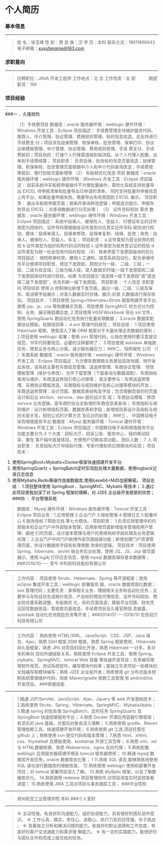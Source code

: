 个人简历
====================================
### 基本信息
-----------------------------
>姓 名：徐玉峰 
性 别：男
民 族：汉
学 历：本科 
联系方式：18611866643
电子邮箱：xuyufengme@163.com
### 求职意向
-----------------------------------
>应聘职位：JAVA 开发工程师     工作地点：北 京
 工作性质：全 职            期望薪资：15K
### 项目经验
-----------------------------------
###一 、久隆财险
>（1）手续费项目
数据库：oracle 服务器环境：weblogic
硬件环境：Windows 开发工具：Eclipse
项目描述：
手续费管理支持维护服务代码、推荐人、中介管理、协议管理、费用规则管理、标的信息改造，且支持进行手续费支
付；项目涉及投保管理、核保审核、批改管理、保单打印、协议出单模板管理、中介管理、协议管理、费用规则管理、手续
费支付、手续费抵扣；项目目的：打通个人代理渠道端到端流程，从个人代理人配置、出单到手续费结算；
项目职责：
负责投保、批改标的信息页面改造；投保管理、核保审核、批改管理页面根据中介人和中介代码查询改造；手续费按
票抵扣、银行到账页面新增等
>（2） 车船税优化改造 项目
数据库：oracle 服务器环境：weblogic
硬件环境：Windows 开发工具：Eclipse
项目描述：
目前系统中车船税申报操作不方便批量操作，需优化系统支持批量导出 EXCEL 待申报清单和批量导出已申请的清单，
同时支持批量将申报信息上传平台，如果批量申报失败，需要导出失败原因到 EXCEL 展示。
项目职责：
画出车船税申报页面；按条件查询修改逻辑；申报成功提示、申报失败导出 EXCEL；对查询数据进行分页处理；
>（3） 证件号码校验 需求
数据库：oracle 服务器环境：weblogic
硬件环境：Windows 开发工具：Eclipse
项目描述：
系统中投保人、被保险人、受益人、行使证车主的证件类型为团体时，证件号码需根据各证件类型对应真实证件号码
规则进行校验。模块：投保单录入、投保单修改、投保单复制、续保、批改；角色：投保人、被保险人、受益人、车主；
项目职责：
a.证件类型为营业执照的校验
b.证件类型为组织机构代码证的校验
c.证件类型为税务登记证的校验
d.证件类型为统一社会信用代码的校验
>（4） 核单界面下发原因版块的优化
项目描述：
缩短核单时效，撤销人工通知，提高系统自动化，配合承保待办平台使用项目职责，增加下发原因，原因分为一级、
二级、三级；一级、二级为双击域，三级为输入域，录入数据实时储;一级下发原因和二级下发原因保存时进行校验，如果
为空则提示“请选择一级下发原因”或“请选择二级下发原因”，优先判断一级下发原因。
项目职责：
个人信息
求职意向
项目经验
使用 js 控制弹出新增下发页面，画出一级、二级、三级及保存、取消等字段展示；对录入数据实时存储、展示;对录
入数据进行保存校验。
项目技术：
1.项目使用 Spring+Hibernate+Struts 框架构建开发平台,使用 jsp、js、css 等构建展示页面，项目使用 SpringMVC
的方式分为控制、业务、展示降低耦合度;
2.项目使用 HSSFWorkbook 导出 xsl 文件，使用 SpringQuartz 跑自动化任务执行批量处理数据；
3.oracle 数据库配置协议模板，权限规则等；
4.svn 管理代码规范；
项目总结：
1.项目使用 Hibernate 框架，使我深入了解 ORM 框架对于大量处理业务数据的便利；
2.项目使用 weblogic 部署；使用 svn 管理代码，让我在使用时要注意提交规范，书写代码要规范，必要的注释要明了；
3.项目使用 autotask 单独跑任务，使其业务与核心分离，减少服务器压力；
###二、恒邦保险 公司
>（1 ）车商系统
数据库：oracle 服务器环境：weblogic
硬件环境：Windows 开发工具：Eclipse
项目描述：为方便车商理赔业务更加高效快捷，特开发此系统，该系统主要有车商信息管理、送返修管理、车商协议管理、
短信模板管理（维护与修改）、文件下载管理（下载查询与数据调取）、车商指标查询与维护、车商送返修指引核心对接等；
我主要参与：车商送返修管理、车商协议模板改造、车商指标与规则维护及核心对接等模块的开发；
车商送返修管理：设计页面、数据库表结构及字段；包含增删改查的的页面设计和后台 atction、service、dao 层的设计实
现；
车商协议模板：修改 service 业务逻辑，是车商的协议走新增的车商信息表查询；
车商指标与规则维护：设计新增指标页面、数据库表和字段；新增规则表设计及指标与规则关联关系，规则公式的计算方式
及后台的处理；
###三 、 中国移动电子采购增值服务平台
>数据库：Mysql 服务器环境：Tomcat
硬件环境：Windows 开发工具：Eclipse
项目描述：中国移动电子采购增值服务平台功能主要分为 4 个大类：招标大厅、招采公告、服务中心、我的移动招采，要在
客户端中直接体现，方便用户切换各项功能。
团队人数： 7 人
项目职责： 负责招标大厅中招标代理、专家代理和供应商模块的实现；
项目技术：
1. 使用SpringBoot+Mybatis+Docker框架快速搭建开发平台;
2. 使用SpringQuartz + SpringBatch定时实现批处理大量数据，使用logback记录日志信息
3. 使用Mybatis,Redis等操作连接数据库,使用base64+Md5加密解密。
项目总结：
1.项目整体使用 SpringBoot 、SpringMVC、Mybatis 等技术；
2.通过此项目使我加深了对 Spring 框架的理解，对 J2EE 企业级开发框架的优势；
###四 ：    平台管理系统
>数据库：Mysql       硬件环境：Windows
服务器环境：Tomcat    开发工具：Eclipse
项目业务：1.应用管理 2.企业门户 3.授权管理 4.管理日志 5.配置中心 6.服务授权 7.帮助文档
等七大模块。
项目职责：
1.负责应用管理中的内部版本和企业门户中外部版本管理，应用新增页面新增版本管理和用户管理，画他
们的页面，设计版本管理与用户的表结构和字段处理及业务逻辑处理； 
2.企业门户中的门户新增外部页面链接功能；新增创建门户资源管理页面，并设计数据库字段和处理增删
改查的逻辑。
项目技术：项目使用 Spring、hibernate、sevlet 做业务后台处理，使用 JQ、JS、Jsp 做页面展示，使用
log4j 打印日志信息，使用 mysql 数据库保存基本数据等；
###2016/10---- 至今 中科软科技股份有限公司
---------------------------------------------------------
>工作内容：
项目使用 Struts、Hebernate、Spring 等开源框架；使用 eclipse 集成开发工具；weblogic 部署服务
器，oracle 数据库固化数据；svn 管理代码；主要负责：承保相关业务，理赔相关业务和自动化任务；主
要参与车险自动生成报价信息、产品标的增加代理信息、证件号码校验、商业险优惠系数调整、车船税优
化、标的页面改造、算税平台切换、财务凭证回写数据改造、暂收款页面改造、手续费项目及久隆官网信
息披露、autotask 自动化任务跑批任务等开发；
###2014/07----2016/10  宏信动力科技有限公司
---------------------------------------------------
>工作内容：
熟练使用 HTML/XML、JavaScript、CSS、JSP、Java 语言、Ajax，熟悉 SSH 框架,SSM 框架，熟悉 Spring
框架使用、Hibernate 持久层框架，熟悉 JPA 对项目的简化开发，熟悉 Hibernate 一对多，多对多的单向
双向外键级联关系，熟练使用 Eclipse 开发工具，使用 Spring、mybatis、SpringMVC、tomcat Web 容器
等快速开发项目；负责编写使用软件规范，测试系统软件，编写模块代码等；能独立负责项目一些模块的
文档编写和模块编写；熟练 J2EE 企业级开发；熟练使用 git 分布式版本控制系统管理维护代码，熟练
Maven/gradle 依赖工具管理,有 android/ios 开发项目。
 ###掌握技能
 ----------------------------------------------------------------
>1.精通 JSP/Servlet、JavaScript、Ajax、Jquery 等 web 开发基础技术；
2.熟练使用 Struts、Spring、Hibernate、SpringMVC、Mybatis/ibatis；
3.精通 spring 的批处理 SpringBatch、定时任务 SpringQuartz 及 SpringBoot 快速搭建服务平台；
4.熟悉 Docker 开源应用容器引擎框架；有坚实的 java 基础，对面向对象有深入理解；
5.熟练使用 gradle、Maven 管理依赖工具，快速搭建开发环境；
6.熟练使用 git 工具,项目托管在 github 上；熟练使用 svn 提交代码和版本管理；
7.熟悉 html、xhtml、css、thymeleaf 及模板使用、bootstrap 开源工具包等；
8.熟悉 xml、xsl 与 HTML数据转换、熟悉 Webservice、nginx 反向代理；
9.熟练配置 weblogic 应用服务器搭建环境及 tomcat 服务器使用；
10.精通 mysql 数据库开发应用，oracle 数据库优化等；
1 11.熟练 SQL 语言,能够熟练地使用 SQL 语句进行数据库的增删改查。
12.熟练使用 weblogic 使用和部署开发项目；对 tomcat 部署项目深入了解。
13.熟练 MyBatis 框架，以及了解数据库优化。
14.熟练使用 redmine 项目管理软件,对项目进度实时监控查看进度；
15.熟练使用 JIRA 工具对项目与事务跟踪工具；
###毕业院校
------------------------------------------------------------
>郑州航空工业管理学院 本科
###个人爱好
------------------------------------------------------------
>☆ 主动性强，有良好的沟通能力，组织协调能力，具有很好的团队协作意识。
☆ 工作认真、踏实，责任心、进取心、执行力及抗压性强，乐于挑战 。
☆ 具备独立分析和解决问题的能力，有良好的职业道德和工作态度，有良好的客户交流通能力和需求理
解能力。
☆ 有一定的实践能力，能很好的与团队合作和完成上级交给的任务。
